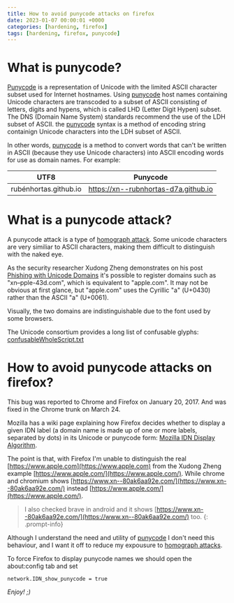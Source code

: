 ```yaml
---
title: How to avoid punycode attacks on firefox
date: 2023-01-07 00:00:01 +0000
categories: [hardening, firefox]
tags: [hardening, firefox, punycode]
---
```


# What is punycode?

[Punycode][1] is a representation of Unicode with the limited ASCII character subset used for Internet hostnames.
Using [punycode][1] host names containing Unicode characters are transcoded to a subset of ASCII consisting of letters, digits and hypens, which is called LHD (Letter Digit Hypen) subset.
The DNS (Domain Name System) standards recommend the use of the LDH subset of ASCII.
the [punycode][1] syntax is a method of encoding string containign Unicode characters into the LDH subset of ASCII.
 
In other words, [punycode][1] is a method to convert words that can't be written in ASCII (because they use Unicode characters) into ASCII encoding words for use as domain names.
For example: 

| UTF8                   | Punycode                             | 
-------------------------|--------------------------------------|
| rubénhortas.github.io  | https://xn--rubnhortas-d7a.github.io |

# What is a punycode attack?

A punycode attack is a type of [homograph attack][2].
Some unicode characters are very similiar to ASCII characters, making them difficult to distinguish with the naked eye. 

As the security researcher Xudong Zheng demonstrates on his post [Phishing with Unicode Domains](https://www.xudongz.com/blog/2017/idn-phishing/) it's possible to register domains such as "xn–pple-43d.com", which is equivalent to "аpple.com". 
It may not be obvious at first glance, but "аpple.com" uses the Cyrillic "а" (U+0430) rather than the ASCII "a" (U+0061).
 
Visually, the two domains are indistinguishable due to the font used by some browsers.

The Unicode consortium provides a long list of confusable glyphs: [confusableWholeScript.txt](https://unicode.org/reports/tr39/data/confusablesWholeScript.txt)  

# How to avoid punycode attacks on firefox?

This bug was reported to Chrome and Firefox on January 20, 2017.
And was fixed in the Chrome trunk on March 24.

Mozilla has a wiki page explaining how Firefox decides whether to display a given IDN label (a domain name is made up of one or more labels, separated by dots) in its Unicode or punycode form: [Mozilla IDN Display Algorithm](https://wiki.mozilla.org/IDN_Display_Algorithm).

The point is that, with Firefox I'm unable to distinguish the real [https://www.apple.com](https://www.apple.com) from the Xudong Zheng example [https://www.аррӏе.com/](https://www.аррӏе.com/). While chrome and chromium shows [https://www.xn--80ak6aa92e.com/](https://www.xn--80ak6aa92e.com/) instead [https://www.аррӏе.com/](https://www.аррӏе.com/).

> I also checked brave in android and it shows [https://www.xn--80ak6aa92e.com/](https://www.xn--80ak6aa92e.com/) too.
{: .prompt-info}

Although I understand the need and utility of [punycode][1] I don't need this behaviour, and I want it off to reduce my expousure to [homograph attacks][2]. 

To force Firefox to display punycode names we should open the about:config tab and set

```
network.IDN_show_punycode = true
```

[1]:https://en.wikipedia.org/wiki/Punycode
[2]:https://en.wikipedia.org/wiki/IDN_homograph_attack

*Enjoy! ;)*
